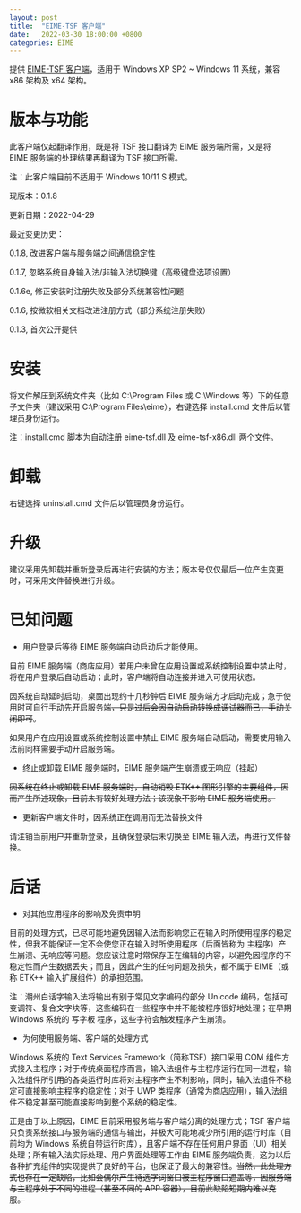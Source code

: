```yaml
---
layout: post
title:  "EIME-TSF 客户端"
date:   2022-03-30 18:00:00 +0800
categories: EIME
---
```


提供 [EIME-TSF 客户端](https://github.com/DonAnthonyLee/DonAnthonyLee.github.io/raw/main/stuff/eime-tsf-client-0.1.8.zip "EIME-TSF 客户端下载")，适用于 Windows XP SP2 ~ Windows 11 系统，兼容 x86 架构及 x64 架构。


# 版本与功能

此客户端仅起翻译作用，既是将 TSF 接口翻译为 EIME 服务端所需，又是将 EIME 服务端的处理结果再翻译为 TSF 接口所需。

注：此客户端目前不适用于 Windows 10/11 S 模式。


现版本：0.1.8

更新日期：2022-04-29


最近变更历史：

0.1.8, 改进客户端与服务端之间通信稳定性

0.1.7, 忽略系统自身输入法/非输入法切换键（高级键盘选项设置）

0.1.6e, 修正安装时注册失败及部分系统兼容性问题

0.1.6, 按微软相关文档改进注册方式（部分系统注册失败）

0.1.3, 首次公开提供


# 安装

将文件解压到系统文件夹（比如 C:\Program Files 或 C:\Windows 等）下的任意子文件夹（建议采用 C:\Program Files\eime），右键选择 install.cmd 文件后以管理员身份运行。

注：install.cmd 脚本为自动注册 eime-tsf.dll 及 eime-tsf-x86.dll 两个文件。


# 卸载

右键选择 uninstall.cmd 文件后以管理员身份运行。


# 升级

建议采用先卸载并重新登录后再进行安装的方法；版本号仅仅最后一位产生变更时，可采用文件替换进行升级。


# 已知问题

+ 用户登录后等待 EIME 服务端自动启动后才能使用。

目前 EIME 服务端（商店应用）若用户未曾在应用设置或系统控制设置中禁止时，将在用户登录后自动启动；此时，客户端将自动连接并进入可使用状态。

因系统自动延时启动，桌面出现约十几秒钟后 EIME 服务端方才启动完成；急于使用时可自行手动先开启服务端~~，只是过后会因自动启动转换成调试器而已，手动关闭即可~~。

如果用户在应用设置或系统控制设置中禁止 EIME 服务端自动启动，需要使用输入法前同样需要手动开启服务端。


+ 终止或卸载 EIME 服务端时，EIME 服务端产生崩溃或无响应（挂起）

~~因系统在终止或卸载 EIME 服务端时，自动销毁 ETK++ 图形引擎的主要组件，因而产生所述现象，目前未有较好处理方法；该现象不影响 EIME 服务端使用。~~


+ 更新客户端文件时，因系统正在调用而无法替换文件

请注销当前用户并重新登录，且确保登录后未切换至 EIME 输入法，再进行文件替换。


# 后话

+ 对其他应用程序的影响及免责申明

目前的处理方式，已尽可能地避免因输入法而影响您正在输入时所使用程序的稳定性，但我不能保证一定不会使您正在输入时所使用程序（后面皆称为 主程序）产生崩溃、无响应等问题。您应该注意时常保存正在编辑的内容，以避免因程序的不稳定性而产生数据丢失；而且，因此产生的任何问题及损失，都不属于 EIME（或称 ETK++ 输入扩展组件）的承担范围。

注：潮州白话字输入法将输出有别于常见文字编码的部分 Unicode 编码，包括可变调符、复合文字块等，这些编码在一些程序中并不能被程序很好地处理；在早期 Windows 系统的 写字板 程序，这些字符会触发程序产生崩溃。

+ 为何使用服务端、客户端的处理方式

Windows 系统的 Text Services Framework（简称TSF）接口采用 COM 组件方式接入主程序；对于传统桌面程序而言，输入法组件与主程序运行在同一进程，输入法组件所引用的各类运行时库将对主程序产生不利影响，同时，输入法组件不稳定可直接影响主程序的稳定性；对于 UWP  类程序（通常为商店应用），输入法组件不稳定甚至可能直接影响到整个系统的稳定性。

正是由于以上原因，EIME 目前采用服务端与客户端分离的处理方式；TSF 客户端只负责系统接口与服务端的通信与输出，并极大可能地减少所引用的运行时库（目前均为 Windows 系统自带运行时库），且客户端不存在任何用户界面（UI）相关处理；所有输入法实际处理、用户界面处理等工作由 EIME 服务端负责，这为以后各种扩充组件的实现提供了良好的平台，也保证了最大的兼容性。~~当然，此处理方式也存在一定缺陷，比如会偶尔产生待选字词窗口被主程序窗口遮盖等，因服务端与主程序处于不同的进程（甚至不同的 APP 容器），目前此缺陷短期内难以克服。~~



